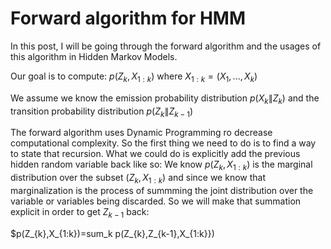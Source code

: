 # Forward algorithm for HMM

In this post, I will be going through the forward algorithm and the usages of this algorithm in Hidden Markov Models.

Our goal is to compute: $p(Z_{k},X_{1:k})$ where $X_{1:k}=(X_{1},...,X_{k})$

We assume we know the emission probability distribution $p(X_{k}\|Z_{k})$ and the transition probability distribution $p(Z_{k}\|Z_{k-1})$

The forward algorithm uses Dynamic Programming ro decrease computational complexity. So the first thing we need to do is to find a way to state that recursion. What we could do is explicitly add the previous hidden random variable back like so:
We know $p(Z_{k},X_{1:k})$ is the marginal distribution over the subset $(Z_{k},X_{1:k})$ and since we know that marginalization is the process of summming the joint distribution over the variable or variables being discarded. So we will make that summation explicit in order to get $Z_{k-1}$ back:

$p(Z_{k},X_{1:k})=sum_k p(Z_{k},Z_{k-1},X_{1:k}})











